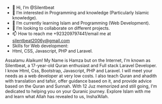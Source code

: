 - 👋 Hi, I’m @Silentbeat
- 👀 I’m interested in Programming and knowledge (Particularly Islamic knowledge).
- 🌱 I’m currently learning Islam and Programming (Web Development).
- 💞️ I’m looking to collaborate on different projects.
- 📫 How to reach me +923209797441/email me at silentbeat2006y@gmail.com
- Skills for Web development:
- Html, CSS, Javascript, PHP and Laravel.

Assalamu Alaikum! 
My Name is Hamza but on the Internet, I'm known as Silentbeat, a 17-year-old Quran enthusiast and Full stack Laravel Developer. I know Html, Css, Bootstrap, Javascript, PHP and Laravel. I will meet your needs as a web developer at very low costs.
I also teach Quran and ahadith with translation and tafsir, offer guidance based on it, and provide advice based on the Quran and Sunnah. With 12 Juz memorized and still going, I'm dedicated to helping you on your Quranic journey. Explore Islam with me and learn what Allah has revealed to us, Insha’Allah.
